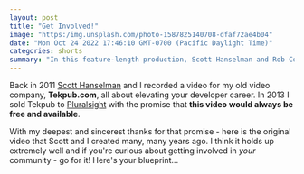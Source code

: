 ```yaml
---
layout: post
title: "Get Involved!"
image: "https:/img.unsplash.com/photo-1587825140708-dfaf72ae4b04"
date: "Mon Oct 24 2022 17:46:10 GMT-0700 (Pacific Daylight Time)"
categories: shorts
summary: "In this feature-length production, Scott Hanselman and Rob Conery offer suggestions and advice on how you can get out there, and get involved. Blogging, Twitter, Github, StackOverflow, User Groups and Conferences: get out there!"
---
```


Back in 2011 [Scott Hanselman](https://hanselman.com) and I recorded a video for my old video company, **Tekpub.com**, all about elevating your developer career. In 2013 I sold Tekpub to [Pluralsight](https://pluralsight.com) with the promise that **this video would always be free and available**.

With my deepest and sincerest thanks for that promise - here is the original video that Scott and I created many, many years ago. I think it holds up extremely well and if you're curious about getting involved in _your_ community - go for it! Here's your blueprint...